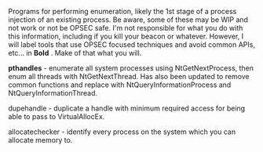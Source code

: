 Programs for performing enumeration, likely the 1st stage of a process injection of an existing process. Be aware, some of these may be WIP and not work or not be OPSEC safe. I'm not responsible for what you do with this information, including if you kill your beacon or whatever. However, I will label tools that use OPSEC focused techniques and avoid common APIs, etc... in **Bold** . Make of that what you will.

**pthandles** - enumerate all system processes using NtGetNextProcess, then enum all threads with NtGetNextThread. Has also been updated to remove common functions and replace with NtQueryInformationProcess and NtQueryInformationThread. 

dupehandle - duplicate a handle with minimum required access for being able to pass to VirtualAllocEx.

allocatechecker - identify every process on the system which you can allocate memory to.
